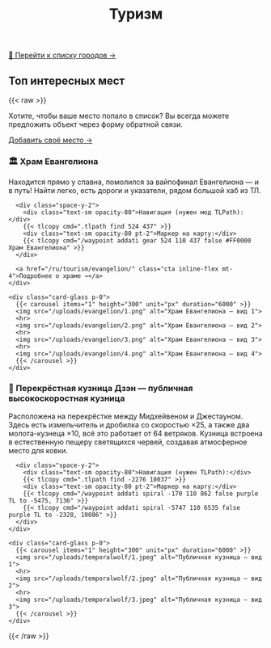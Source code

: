 ﻿---
title: "Туризм"
---
[📍 Перейти к списку городов →](/ru/tourism/towns/)
## Топ интересных мест

{{< raw >}}
<div class="not-prose space-y-6">

  <!-- CTA: добавить своё место -->
  <div class="card-glass flex items-center justify-between gap-4">
    <p class="m-0">Хотите, чтобы ваше место попало в список? Вы всегда можете предложить объект через форму обратной связи.</p>
    <a href="/ru/call_me/" class="inline-flex items-center gap-2 px-4 py-2 rounded-xl bg-white/5 ring-1 ring-white/10 hover:bg-white/10 hover:ring-white/20 transition">
      <span class="font-medium">Добавить своё место</span> →
    </a>
  </div>

  <!-- Место 1 -->
  <section class="grid grid-cols-1 lg:grid-cols-2 gap-4">
    <div class="card-glass">
      <h3 class="text-lg font-semibold m-0">🏛️ Храм Евангелиона</h3>
      <p class="mt-2 mb-3 opacity-90">Находится прямо у спавна, помолился за вайпофинал Евангелиона — и в путь! Найти легко, есть дороги и указатели, рядом большой хаб из ТЛ.</p>

      <div class="space-y-2">
        <div class="text-sm opacity-80">Навигация (нужен мод TLPath):</div>
        {{< tlcopy cmd=".tlpath find 524 437" >}}
        <div class="text-sm opacity-80 pt-2">Маркер на карту:</div>
        {{< tlcopy cmd="/waypoint addati gear 524 110 437 false #FF0000 Храм Евангелиона" >}}
      </div>

      <a href="/ru/tourism/evangelion/" class="cta inline-flex mt-4">Подробнее о храме →</a>
    </div>

    <div class="card-glass p-0">
      {{< carousel items="1" height="300" unit="px" duration="6000" >}}
      <img src="/uploads/evangelion/1.png" alt="Храм Евангелиона — вид 1">
      <hr>
      <img src="/uploads/evangelion/2.png" alt="Храм Евангелиона — вид 2">
      <hr>
      <img src="/uploads/evangelion/3.png" alt="Храм Евангелиона — вид 3">
      <hr>
      <img src="/uploads/evangelion/4.png" alt="Храм Евангелиона — вид 4">
      {{< /carousel >}}
    </div>
  </section>

<!-- Place 2 -->
  <section class="grid grid-cols-1 lg:grid-cols-2 gap-4">
    <div class="card-glass">
      <h3 class="text-lg font-semibold m-0">🔨 Перекрёстная кузница Дзэн — публичная высокоскоростная кузница</h3>
      <p class="mt-2 mb-3 opacity-90">Расположена на перекрёстке между Мидхейвеном и Джестауном. Здесь есть измельчитель и дробилка со скоростью ×25, а также два молота-кузнеца ×10, всё это работает от 64 ветряков. Кузница встроена в естественную пещеру светящихся червей, создавая атмосферное место для ковки.</p>

      <div class="space-y-2">
        <div class="text-sm opacity-80">Навигация (нужен TLPath):</div>
        {{< tlcopy cmd=".tlpath find -2276 10037" >}}
        <div class="text-sm opacity-80 pt-2">Маркер на карту:</div>
        {{< tlcopy cmd="/waypoint addati spiral -170 110 862 false purple TL to -5475, 7136" >}}
        {{< tlcopy cmd="/waypoint addati spiral -5747 110 6535 false purple TL to -2328, 10086" >}}
      </div>
    </div>

    <div class="card-glass p-0">
      {{< carousel items="1" height="300" unit="px" duration="6000" >}}
      <img src="/uploads/temporalwolf/1.jpeg" alt="Публичная кузница — вид 1">
      <hr>
      <img src="/uploads/temporalwolf/2.jpeg" alt="Публичная кузница — вид 2">
      <hr>
      <img src="/uploads/temporalwolf/3.jpeg" alt="Публичная кузница — вид 3">
      {{< /carousel >}}
    </div>
  </section>


</div>
{{< /raw >}}
